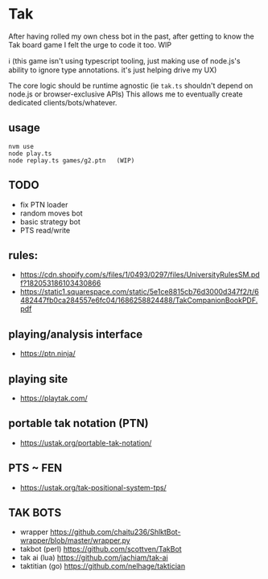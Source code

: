 # Tak

After having rolled my own chess bot in the past, after getting to know the Tak board game
I felt the urge to code it too. WIP

ℹ️ (this game isn't using typescript tooling, just making use of node.js's ability to ignore type annotations. it's just helping drive my UX)

The core logic should be runtime agnostic (ie `tak.ts` shouldn't depend on node.js or browser-exclusive APIs)
This allows me to eventually create dedicated clients/bots/whatever.

## usage

```
nvm use
node play.ts
node replay.ts games/g2.ptn   (WIP)
```

## TODO

- fix PTN loader
- random moves bot
- basic strategy bot
- PTS read/write

## rules: 
- https://cdn.shopify.com/s/files/1/0493/0297/files/UniversityRulesSM.pdf?182053186103430866
- https://static1.squarespace.com/static/5e1ce8815cb76d3000d347f2/t/6482447fb0ca284557e6fc04/1686258824488/TakCompanionBookPDF.pdf

## playing/analysis interface
- https://ptn.ninja/

## playing site
- https://playtak.com/

## portable tak notation (PTN)
- https://ustak.org/portable-tak-notation/

## PTS ~ FEN
- https://ustak.org/tak-positional-system-tps/

## TAK BOTS
- wrapper https://github.com/chaitu236/ShlktBot-wrapper/blob/master/wrapper.py
- takbot (perl) https://github.com/scottven/TakBot
- tak ai (lua) https://github.com/jachiam/tak-ai
- taktitian (go) https://github.com/nelhage/taktician

